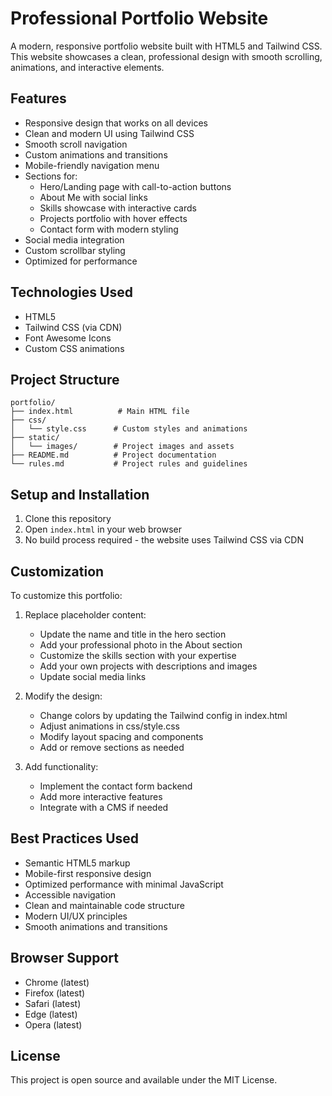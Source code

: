 # Professional Portfolio Website

A modern, responsive portfolio website built with HTML5 and Tailwind CSS. This website showcases a clean, professional design with smooth scrolling, animations, and interactive elements.

## Features

- Responsive design that works on all devices
- Clean and modern UI using Tailwind CSS
- Smooth scroll navigation
- Custom animations and transitions
- Mobile-friendly navigation menu
- Sections for:
  - Hero/Landing page with call-to-action buttons
  - About Me with social links
  - Skills showcase with interactive cards
  - Projects portfolio with hover effects
  - Contact form with modern styling
- Social media integration
- Custom scrollbar styling
- Optimized for performance

## Technologies Used

- HTML5
- Tailwind CSS (via CDN)
- Font Awesome Icons
- Custom CSS animations

## Project Structure

```
portfolio/
├── index.html          # Main HTML file
├── css/
│   └── style.css      # Custom styles and animations
├── static/
│   └── images/        # Project images and assets
├── README.md          # Project documentation
└── rules.md           # Project rules and guidelines
```

## Setup and Installation

1. Clone this repository
2. Open `index.html` in your web browser
3. No build process required - the website uses Tailwind CSS via CDN

## Customization

To customize this portfolio:

1. Replace placeholder content:
   - Update the name and title in the hero section
   - Add your professional photo in the About section
   - Customize the skills section with your expertise
   - Add your own projects with descriptions and images
   - Update social media links

2. Modify the design:
   - Change colors by updating the Tailwind config in index.html
   - Adjust animations in css/style.css
   - Modify layout spacing and components
   - Add or remove sections as needed

3. Add functionality:
   - Implement the contact form backend
   - Add more interactive features
   - Integrate with a CMS if needed

## Best Practices Used

- Semantic HTML5 markup
- Mobile-first responsive design
- Optimized performance with minimal JavaScript
- Accessible navigation
- Clean and maintainable code structure
- Modern UI/UX principles
- Smooth animations and transitions

## Browser Support

- Chrome (latest)
- Firefox (latest)
- Safari (latest)
- Edge (latest)
- Opera (latest)

## License

This project is open source and available under the MIT License.